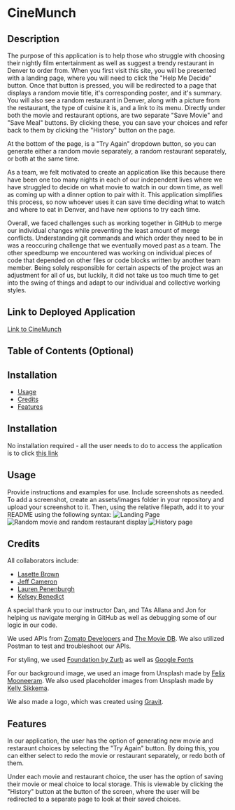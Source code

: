 # CineMunch

## Description
The purpose of this application is to help those who struggle with choosing their nightly film entertainment as well as suggest a trendy restaurant in Denver to order from. When you first visit this site, you will be presented with a landing page, where you will need to click the "Help Me Decide" button. Once that button is pressed, you will be redirected to a page that displays a random movie title, it's corresponding poster, and it's summary. You will also see a random restaurant in Denver, along with a picture from the restaurant, the type of cuisine it is, and a link to its menu. Directly under both the movie and restaurant options, are two separate "Save Movie" and "Save Meal" buttons. By clicking these, you can save your choices and refer back to them by clicking the "History" button on the page. 

At the bottom of the page, is a "Try Again" dropdown button, so you can generate either a random movie separately, a random restaurant separately, or both at the same time. 

As a team, we felt motivated to create an application like this because there have been one too many nights in each of our independent lives where we have struggled to decide on what movie to watch in our down time, as well as coming up with a dinner option to pair with it. This application simplifies this process, so now whoever uses it can save time deciding what to watch and where to eat in Denver, and have new options to try each time. 

Overall, we faced challenges such as working together in GitHub to merge our individual changes while preventing the least amount of merge conflicts. Understanding git commands and which order they need to be in was a reoccuring challenge that we eventually moved past as a team. The other speedbump we encountered was working on individual pieces of code that depended on other files or code blocks written by another team member. Being solely responsible for certain aspects of the project was an adjustment for all of us, but luckily, it did not take us too much time to get into the swing of things and adapt to our individual and collective working styles. 

## Link to Deployed Application
[Link to CineMunch](https://lasettebrown.github.io/project-1-cinemunch-ap-for-night-inn/)


## Table of Contents (Optional)
## Installation
- [Usage](#Usage)
- [Credits](#Credits)
- [Features](#Features)

## Installation
No installation required - all the user needs to do to access the application is to click [this link](https://lasettebrown.github.io/project-1-cinemunch-ap-for-night-inn/)

## Usage
Provide instructions and examples for use. Include screenshots as needed.
To add a screenshot, create an assets/images folder in your repository and upload your screenshot to it. Then, using the relative filepath, add it to your README using the following syntax:
![Landing Page](assets/images/screenshot.png)
![Random movie and random restaurant display]()
![History page]()

## Credits
All collaborators include:
* [Lasette Brown](https://github.com/LasetteBrown)
* [Jeff Cameron](https://github.com/jeffgcameron)
* [Lauren Penenburgh](https://github.com/lpenenburgh)
* [Kelsey Benedict](https://github.com/kelseybenedict)

A special thank you to our instructor Dan, and TAs Allana and Jon for helping us navigate merging in GitHub as well as debugging some of our logic in our code. 

We used APIs from [Zomato Developers](https://developers.zomato.com/documentation#/) and [The Movie DB](https://www.themoviedb.org/documentation/api). We also utilized Postman to test and troubleshoot our APIs. 

For styling, we used [Foundation by Zurb](https://get.foundation/sites.html) as well as [Google Fonts](https://fonts.google.com/)

For our background image, we used an image from Unsplash made by [Felix Mooneeram](https://unsplash.com/@felixmooneeram). We also used placeholder images from Unsplash made by [Kelly Sikkema](https://unsplash.com/@kellysikkema?utm_source=unsplash&utm_medium=referral&utm_content=creditCopyText).

We also made a logo, which was created using [Gravit](https://designer.gravit.io/?psd-campaign=1693840974&psd-adgroup=102082661913&psd-kw=gravit&gclid=EAIaIQobChMI8oGHjaTt7gIVwfDjBx0T4w3MEAAYASAAEgKBrPD_BwE&campaignid=1693840974&adgroupid=102082661913&adid=433148240551&gclid=EAIaIQobChMI8oGHjaTt7gIVwfDjBx0T4w3MEAAYASAAEgKBrPD_Bw).
## Features
In our application, the user has the option of generating new movie and restaraunt choices by selecting the "Try Again" button. By doing this, you can either select to redo the movie or restaurant separately, or redo both of them. 

Under each movie and restaurant choice, the user has the option of saving their movie or meal choice to local storage. This is viewable by clicking the "History" button at the button of the screen, where the user will be redirected to a separate page to look at their saved choices. 



